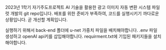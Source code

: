 2023년 1학기 자기주도프로젝트
AI 기술을 활용한 광고 이미지 자동 변환 시스템 파일럿 개발의 git repo입니다.
배포를 위한 준비가 부족하여, 코드를 실행시키기 까다로운 상황입니다. 곧 개선할 계획입니다.

실행하기 위해서
back-end 폴더에 u-net 가중치 파일을 배치해야합니다.
.env 파일 생성하고 openAI api키를 삽입해야합니다.
requirment.txt에 기입된 패키지들을 설치해야합니다.
